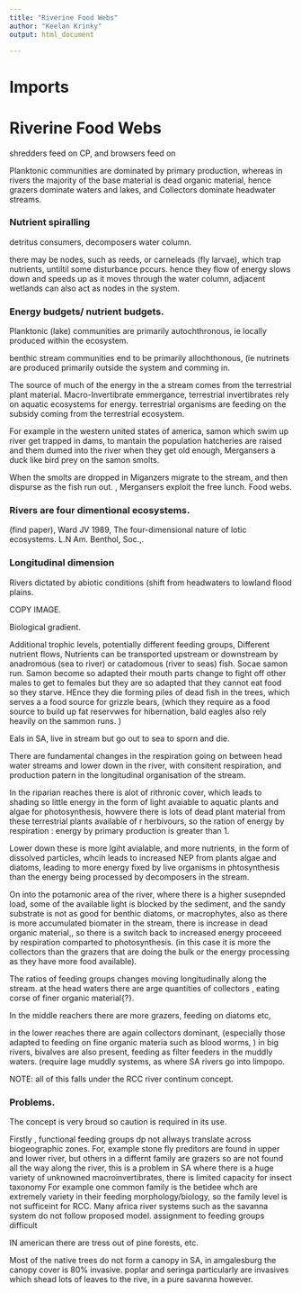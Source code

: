 ```yaml
---
title: "Riverine Food Webs"
author: "Keelan Krinky"
output: html_document

---
```


# Imports

# Riverine Food Webs

shredders feed on CP, and browsers feed on 

Planktonic communities are dominated by primary production, whereas in rivers the majority of the base material is dead organic material, hence grazers dominate waters and lakes, and Collectors dominate headwater streams. 

### Nutrient spiralling 
detritus 
consumers,
decomposers 
water column. 

there may be nodes, such as reeds, or carneleads (fly larvae), which trap nutrients, untiltil some disturbance pccurs. hence they flow of energy slows down and speeds up as it moves through the water column, adjacent wetlands can also act as nodes in the system. 

### Energy budgets/ nutrient budgets. 
Planktonic (lake) communities are primarily autochthronous, ie locally produced within the ecosystem. 

benthic stream communities end to be primarily allochthonous, (ie nutrinets are produced primarily outside the system and comming in. 

The source of much of the energy in the a stream comes from the terrestrial plant material. Macro-Invertibrate emmergance, terrestrial invertibrates rely on aquatic ecosystems for energy. terrestrial organisms are feeding on the subsidy coming from the terrestrial ecosystem. 

For example in the western united states of america, samon which swim up river get trapped in dams, to mantain the population hatcheries are raised and them dumed into the river when they get old enough, Mergansers a duck like bird prey on the samon smolts. 

When the smolts are dropped in Miganzers migrate to the stream, and then dispurse as the fish run out. , Mergansers exploit the free lunch. 
Food webs. 

### Rivers are four dimentional ecosystems. 
(find paper),  Ward JV 1989, The four-dimensional nature of lotic ecosystems. L.N Am. Benthol, Soc.,.

### Longitudinal dimension 
Rivers dictated by abiotic conditions (shift from headwaters to lowland flood plains. 

COPY IMAGE. 

Biological gradient. 

Additional trophic levels, potentially different feeding groups, Different nutrient flows, Nutrients can be transported upstream or downstream by anadromous (sea to river) or catadomous (river to seas) fish. Socae samon run. Samon become so adapted their mouth parts change to fight off other males to get to females but they are so adapted that they cannot eat food so they starve. HEnce they die forming piles of dead fish in the trees, which serves a a food source for grizzle bears, (which they require as a food source to build up fat reservwes for hibernation, bald eagles also rely heavily on the sammon runs. )

Eals in SA, live in stream but go out to sea to sporn and die. 

There are fundamental changes in the respiration going on between head water streams and lower down in the river, with consitent respiration, and production patern in the longitudinal organisation of the stream. 

In the riparian reaches there is alot of rithronic cover, which leads to shading so little energy in the form of light avaiable to aquatic plants and algae for photosynthesis, howvere there is lots of dead plant material from these terrestrial plants available of r herbivours, so the ration of energy by respiration : energy by primary production is greater than 1. 

Lower down these is more lgiht avialable, and more nutrients, in the form of dissolved particles, whcih leads to increased NEP from plants algae and diatoms, leading to more energy fixed by live organisms in phtosynthesis than the energy being processed by decomposers in the stream. 

On into the potamonic area of the river, where there is a higher susepnded load, some of the available light is blocked by the sediment, and the sandy substrate is not as good for benthic diatoms, or macrophytes, also as there is more accumulated biomater in the stream, there is increase in dead organic material,, so there is a switch back to increased energy proceeed by respiration comparted to photosynthesis. (in this case it is more the collectors than the grazers that are doing the bulk or the energy processing as they have more food available). 

The ratios of feeding groups changes moving longitudinally along the stream. at the head waters there are arge quantities of collectors , eating corse of finer organic material{?}. 

In the middle reachers there are more grazers, feeding on diatoms etc, 

in the lower reaches there are again collectors dominant, (especially those adapted to feeding on fine organic materia such as blood worms, )
in big rivers, bivalves are also present, feeding as filter feeders in the muddly waters. (require lage muddly systems, as where SA rivers go into limpopo. 

NOTE: all of this falls under the RCC river continum concept. 

### Problems. 
The concept is very broud so caution is required in its use. 

Firstly , functional feeding groups dp not allways translate across biogeographic zones. For, example stone fly preditors are found in upper and lower river, but others in a differnt family are grazers so are not found all the way along the river, this is a problem in SA where there is a huge variety of unknowned macroinvertibrates, there is limited capacity for insect taxonomy For example one common family is the betidee whch are extremely variety in their feeding morphology/biology, so the family level is not sufficeint for RCC. Many africa river systems such as the savanna system do not follow proposed model. 
assignment to feeding groups difficult

IN american there are tress out of pine forests, etc.

Most of the native trees do not form a canopy in SA, in amgalesburg the canopy cover is 80\% invasive.
poplar and seringa particularly are invasives which shead lots of leaves to the rive, in a pure savanna however.  

